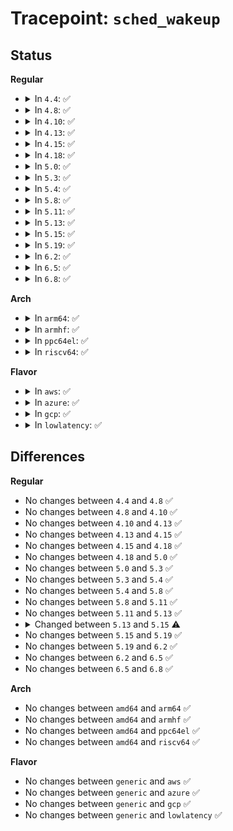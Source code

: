 # Tracepoint: <code>sched_wakeup</code>

## Status
<b>Regular</b>
<ul>
<li>
<details>
<summary>In <code>4.4</code>: ✅</summary>

Event:

```c
struct trace_event_raw_sched_wakeup_template {
    struct trace_entry ent;
    char comm[16];
    pid_t pid;
    int prio;
    int success;
    int target_cpu;
    char __data[0];
};
```
Function:

```c
void trace_event_raw_event_sched_wakeup_template(void *__data, struct task_struct *p);
```
</details>
</li>
<li>
<details>
<summary>In <code>4.8</code>: ✅</summary>

Event:

```c
struct trace_event_raw_sched_wakeup_template {
    struct trace_entry ent;
    char comm[16];
    pid_t pid;
    int prio;
    int success;
    int target_cpu;
    char __data[0];
};
```
Function:

```c
void trace_event_raw_event_sched_wakeup_template(void *__data, struct task_struct *p);
```
</details>
</li>
<li>
<details>
<summary>In <code>4.10</code>: ✅</summary>

Event:

```c
struct trace_event_raw_sched_wakeup_template {
    struct trace_entry ent;
    char comm[16];
    pid_t pid;
    int prio;
    int success;
    int target_cpu;
    char __data[0];
};
```
Function:

```c
void trace_event_raw_event_sched_wakeup_template(void *__data, struct task_struct *p);
```
</details>
</li>
<li>
<details>
<summary>In <code>4.13</code>: ✅</summary>

Event:

```c
struct trace_event_raw_sched_wakeup_template {
    struct trace_entry ent;
    char comm[16];
    pid_t pid;
    int prio;
    int success;
    int target_cpu;
    char __data[0];
};
```
Function:

```c
void trace_event_raw_event_sched_wakeup_template(void *__data, struct task_struct *p);
```
</details>
</li>
<li>
<details>
<summary>In <code>4.15</code>: ✅</summary>

Event:

```c
struct trace_event_raw_sched_wakeup_template {
    struct trace_entry ent;
    char comm[16];
    pid_t pid;
    int prio;
    int success;
    int target_cpu;
    char __data[0];
};
```
Function:

```c
void trace_event_raw_event_sched_wakeup_template(void *__data, struct task_struct *p);
```
</details>
</li>
<li>
<details>
<summary>In <code>4.18</code>: ✅</summary>

Event:

```c
struct trace_event_raw_sched_wakeup_template {
    struct trace_entry ent;
    char comm[16];
    pid_t pid;
    int prio;
    int success;
    int target_cpu;
    char __data[0];
};
```
Function:

```c
void trace_event_raw_event_sched_wakeup_template(void *__data, struct task_struct *p);
```
</details>
</li>
<li>
<details>
<summary>In <code>5.0</code>: ✅</summary>

Event:

```c
struct trace_event_raw_sched_wakeup_template {
    struct trace_entry ent;
    char comm[16];
    pid_t pid;
    int prio;
    int success;
    int target_cpu;
    char __data[0];
};
```
Function:

```c
void trace_event_raw_event_sched_wakeup_template(void *__data, struct task_struct *p);
```
</details>
</li>
<li>
<details>
<summary>In <code>5.3</code>: ✅</summary>

Event:

```c
struct trace_event_raw_sched_wakeup_template {
    struct trace_entry ent;
    char comm[16];
    pid_t pid;
    int prio;
    int success;
    int target_cpu;
    char __data[0];
};
```
Function:

```c
void trace_event_raw_event_sched_wakeup_template(void *__data, struct task_struct *p);
```
</details>
</li>
<li>
<details>
<summary>In <code>5.4</code>: ✅</summary>

Event:

```c
struct trace_event_raw_sched_wakeup_template {
    struct trace_entry ent;
    char comm[16];
    pid_t pid;
    int prio;
    int success;
    int target_cpu;
    char __data[0];
};
```
Function:

```c
void trace_event_raw_event_sched_wakeup_template(void *__data, struct task_struct *p);
```
</details>
</li>
<li>
<details>
<summary>In <code>5.8</code>: ✅</summary>

Event:

```c
struct trace_event_raw_sched_wakeup_template {
    struct trace_entry ent;
    char comm[16];
    pid_t pid;
    int prio;
    int success;
    int target_cpu;
    char __data[0];
};
```
Function:

```c
void trace_event_raw_event_sched_wakeup_template(void *__data, struct task_struct *p);
```
</details>
</li>
<li>
<details>
<summary>In <code>5.11</code>: ✅</summary>

Event:

```c
struct trace_event_raw_sched_wakeup_template {
    struct trace_entry ent;
    char comm[16];
    pid_t pid;
    int prio;
    int success;
    int target_cpu;
    char __data[0];
};
```
Function:

```c
void trace_event_raw_event_sched_wakeup_template(void *__data, struct task_struct *p);
```
</details>
</li>
<li>
<details>
<summary>In <code>5.13</code>: ✅</summary>

Event:

```c
struct trace_event_raw_sched_wakeup_template {
    struct trace_entry ent;
    char comm[16];
    pid_t pid;
    int prio;
    int success;
    int target_cpu;
    char __data[0];
};
```
Function:

```c
void trace_event_raw_event_sched_wakeup_template(void *__data, struct task_struct *p);
```
</details>
</li>
<li>
<details>
<summary>In <code>5.15</code>: ✅</summary>

Event:

```c
struct trace_event_raw_sched_wakeup_template {
    struct trace_entry ent;
    char comm[16];
    pid_t pid;
    int prio;
    int target_cpu;
    char __data[0];
};
```
Function:

```c
void trace_event_raw_event_sched_wakeup_template(void *__data, struct task_struct *p);
```
</details>
</li>
<li>
<details>
<summary>In <code>5.19</code>: ✅</summary>

Event:

```c
struct trace_event_raw_sched_wakeup_template {
    struct trace_entry ent;
    char comm[16];
    pid_t pid;
    int prio;
    int target_cpu;
    char __data[0];
};
```
Function:

```c
void trace_event_raw_event_sched_wakeup_template(void *__data, struct task_struct *p);
```
</details>
</li>
<li>
<details>
<summary>In <code>6.2</code>: ✅</summary>

Event:

```c
struct trace_event_raw_sched_wakeup_template {
    struct trace_entry ent;
    char comm[16];
    pid_t pid;
    int prio;
    int target_cpu;
    char __data[0];
};
```
Function:

```c
void trace_event_raw_event_sched_wakeup_template(void *__data, struct task_struct *p);
```
</details>
</li>
<li>
<details>
<summary>In <code>6.5</code>: ✅</summary>

Event:

```c
struct trace_event_raw_sched_wakeup_template {
    struct trace_entry ent;
    char comm[16];
    pid_t pid;
    int prio;
    int target_cpu;
    char __data[0];
};
```
Function:

```c
void trace_event_raw_event_sched_wakeup_template(void *__data, struct task_struct *p);
```
</details>
</li>
<li>
<details>
<summary>In <code>6.8</code>: ✅</summary>

Event:

```c
struct trace_event_raw_sched_wakeup_template {
    struct trace_entry ent;
    char comm[16];
    pid_t pid;
    int prio;
    int target_cpu;
    char __data[0];
};
```
Function:

```c
void trace_event_raw_event_sched_wakeup_template(void *__data, struct task_struct *p);
```
</details>
</li>
</ul>
<b>Arch</b>
<ul>
<li>
<details>
<summary>In <code>arm64</code>: ✅</summary>

Event:

```c
struct trace_event_raw_sched_wakeup_template {
    struct trace_entry ent;
    char comm[16];
    pid_t pid;
    int prio;
    int success;
    int target_cpu;
    char __data[0];
};
```
Function:

```c
void trace_event_raw_event_sched_wakeup_template(void *__data, struct task_struct *p);
```
</details>
</li>
<li>
<details>
<summary>In <code>armhf</code>: ✅</summary>

Event:

```c
struct trace_event_raw_sched_wakeup_template {
    struct trace_entry ent;
    char comm[16];
    pid_t pid;
    int prio;
    int success;
    int target_cpu;
    char __data[0];
};
```
Function:

```c
void trace_event_raw_event_sched_wakeup_template(void *__data, struct task_struct *p);
```
</details>
</li>
<li>
<details>
<summary>In <code>ppc64el</code>: ✅</summary>

Event:

```c
struct trace_event_raw_sched_wakeup_template {
    struct trace_entry ent;
    char comm[16];
    pid_t pid;
    int prio;
    int success;
    int target_cpu;
    char __data[0];
};
```
Function:

```c
void trace_event_raw_event_sched_wakeup_template(void *__data, struct task_struct *p);
```
</details>
</li>
<li>
<details>
<summary>In <code>riscv64</code>: ✅</summary>

Event:

```c
struct trace_event_raw_sched_wakeup_template {
    struct trace_entry ent;
    char comm[16];
    pid_t pid;
    int prio;
    int success;
    int target_cpu;
    char __data[0];
};
```
Function:

```c
void trace_event_raw_event_sched_wakeup_template(void *__data, struct task_struct *p);
```
</details>
</li>
</ul>
<b>Flavor</b>
<ul>
<li>
<details>
<summary>In <code>aws</code>: ✅</summary>

Event:

```c
struct trace_event_raw_sched_wakeup_template {
    struct trace_entry ent;
    char comm[16];
    pid_t pid;
    int prio;
    int success;
    int target_cpu;
    char __data[0];
};
```
Function:

```c
void trace_event_raw_event_sched_wakeup_template(void *__data, struct task_struct *p);
```
</details>
</li>
<li>
<details>
<summary>In <code>azure</code>: ✅</summary>

Event:

```c
struct trace_event_raw_sched_wakeup_template {
    struct trace_entry ent;
    char comm[16];
    pid_t pid;
    int prio;
    int success;
    int target_cpu;
    char __data[0];
};
```
Function:

```c
void trace_event_raw_event_sched_wakeup_template(void *__data, struct task_struct *p);
```
</details>
</li>
<li>
<details>
<summary>In <code>gcp</code>: ✅</summary>

Event:

```c
struct trace_event_raw_sched_wakeup_template {
    struct trace_entry ent;
    char comm[16];
    pid_t pid;
    int prio;
    int success;
    int target_cpu;
    char __data[0];
};
```
Function:

```c
void trace_event_raw_event_sched_wakeup_template(void *__data, struct task_struct *p);
```
</details>
</li>
<li>
<details>
<summary>In <code>lowlatency</code>: ✅</summary>

Event:

```c
struct trace_event_raw_sched_wakeup_template {
    struct trace_entry ent;
    char comm[16];
    pid_t pid;
    int prio;
    int success;
    int target_cpu;
    char __data[0];
};
```
Function:

```c
void trace_event_raw_event_sched_wakeup_template(void *__data, struct task_struct *p);
```
</details>
</li>
</ul>

## Differences
<b>Regular</b>
<ul>
<li>
No changes between <code>4.4</code> and <code>4.8</code> ✅
</li>
<li>
No changes between <code>4.8</code> and <code>4.10</code> ✅
</li>
<li>
No changes between <code>4.10</code> and <code>4.13</code> ✅
</li>
<li>
No changes between <code>4.13</code> and <code>4.15</code> ✅
</li>
<li>
No changes between <code>4.15</code> and <code>4.18</code> ✅
</li>
<li>
No changes between <code>4.18</code> and <code>5.0</code> ✅
</li>
<li>
No changes between <code>5.0</code> and <code>5.3</code> ✅
</li>
<li>
No changes between <code>5.3</code> and <code>5.4</code> ✅
</li>
<li>
No changes between <code>5.4</code> and <code>5.8</code> ✅
</li>
<li>
No changes between <code>5.8</code> and <code>5.11</code> ✅
</li>
<li>
No changes between <code>5.11</code> and <code>5.13</code> ✅
</li>
<li>
<details>
<summary>Changed between <code>5.13</code> and <code>5.15</code> ⚠️</summary>
<ul>
<li>
<b>Event changed. </b>
</li>
<li>
<b>Field removed. </b>
<code>int success</code>
</li>
</ul>
</details>
</li>
<li>
No changes between <code>5.15</code> and <code>5.19</code> ✅
</li>
<li>
No changes between <code>5.19</code> and <code>6.2</code> ✅
</li>
<li>
No changes between <code>6.2</code> and <code>6.5</code> ✅
</li>
<li>
No changes between <code>6.5</code> and <code>6.8</code> ✅
</li>
</ul>
<b>Arch</b>
<ul>
<li>
No changes between <code>amd64</code> and <code>arm64</code> ✅
</li>
<li>
No changes between <code>amd64</code> and <code>armhf</code> ✅
</li>
<li>
No changes between <code>amd64</code> and <code>ppc64el</code> ✅
</li>
<li>
No changes between <code>amd64</code> and <code>riscv64</code> ✅
</li>
</ul>
<b>Flavor</b>
<ul>
<li>
No changes between <code>generic</code> and <code>aws</code> ✅
</li>
<li>
No changes between <code>generic</code> and <code>azure</code> ✅
</li>
<li>
No changes between <code>generic</code> and <code>gcp</code> ✅
</li>
<li>
No changes between <code>generic</code> and <code>lowlatency</code> ✅
</li>
</ul>
